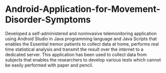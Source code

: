 # Android-Application-for-Movement-Disorder-Symptoms
Developed a self-administered and noninvasive telemonitoring application using Android Studio 
in Java programming language and Java Scripts that enables the Essential tremor patients to 
collect data at home, performs real time statistical analysis and transmit the result over the
internet to a dedicated server. This application has been used to collect data from subjects that
enables the researchers to develop various tests which cannot be easily performed with paper and pencil.
